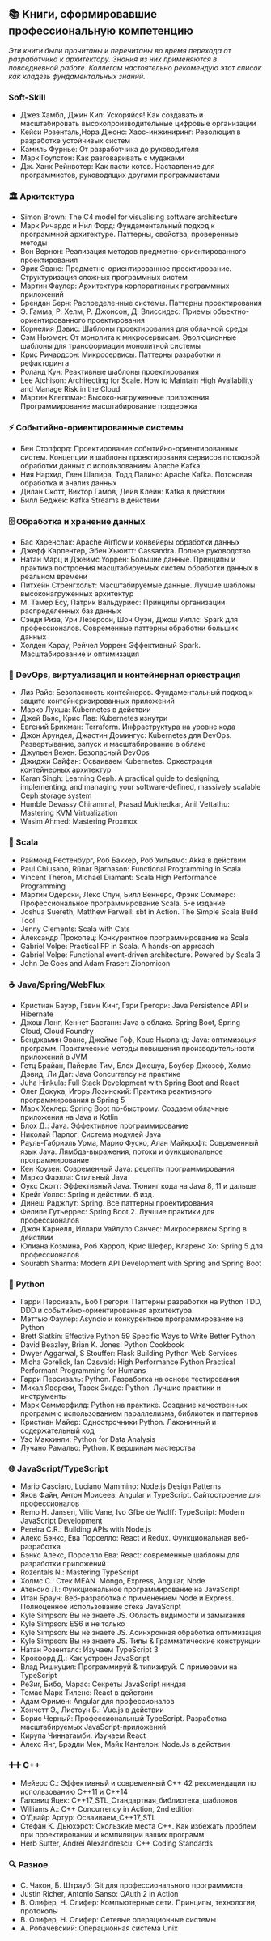 ## 📚 Книги, сформировавшие профессиональную компетенцию

_Эти книги были прочитаны и перечитаны во время перехода от разработчика к архитектору. Знания из них применяются в повседневной работе. Коллегам настоятельно рекомендую этот список как кладезь фундаментальных знаний._

### Soft-Skill
- Джез Хамбл, Джин Кип: Ускоряйся! Как создавать и масштабировать высокопроизводительные цифровые организации
- Кейси Розенталь,Нора Джонс: Хаос-инжиниринг: Революция в разработке устойчивых систем
- Камиль Фурнье: От разработчика до руководителя
- Марк Гоулстон: Как разговаривать с мудаками
- Дж. Ханк Рейнвотер: Как пасти котов. Наставление для программистов, руководящих другими программистами

### 🏛️ Архитектура
- Simon Brown: The C4 model for visualising software architecture
- Марк Ричардс и Нил Форд: Фундаментальный подход к программной архитектуре. Паттерны, свойства, проверенные методы
- Вон Вернон: Реализация методов предметно-ориентированного проектирования
- Эрик Эванс: Предметно-ориентированное проектирование. Структуризация сложных программных систем
- Мартин Фаулер: Архитектура корпоративных программных приложений
- Брендан Берн: Распределенные системы. Паттерны проектирования
- Э. Гамма, Р. Хелм, Р. Джонсон, Д. Влиссидес: Приемы объектно-ориентированного проектирования
- Корнелия Дэвис: Шаблоны проектирования для облачной среды
- Сэм Ньюмен: От монолита к микросервисам. Эволюционные шаблоны для трансформации монолитной системы
- Крис Ричардсон: Микросервисы. Паттерны разработки и рефакторинга
- Роланд Кун: Реактивные шаблоны проектирования
- Lee Atchison: Architecting for Scale. How to Maintain High Availability and Manage Risk in the Cloud
- Мартин Клеппман: Высоко-нагруженные приложения. Программирование масштабирование поддержка

### ⚡ Событийно-ориентированные системы
- Бен Стопфорд: Проектирование событийно-ориентированных систем. Концепции и шаблоны проектирования сервисов потоковой обработки данных с использованием Apache Kafka
- Ния Нархид, Гвен Шапира, Тодд Палино: Apache Kafka. Потоковая обработка и анализ данных
- Дилан Скотт, Виктор Гамов, Дейв Клейн: Kafka в действии
- Билл Беджек: Kafka Streams в действии

### 🗄️ Обработка и хранение данных
- Бас Харенслак: Apache Airflow и конвейеры обработки данных
- Джефф Карпентер, Эбен Хьюитт: Cassandra. Полное руководство
- Натан Марц и Джеймс Уоррен: Большие данные. Принципы и практика построения масштабируемых систем обработки данных в реальном времени
- Питхейн Стренгхольт: Масштабируемые данные. Лучшие шаблоны высоконагруженных архитектур
- М. Тамер Есу, Патрик Вальдуриес: Принципы организации распределенных баз данных
- Сэнди Риза, Ури Лезерсон, Шон Оуэн, Джош Уиллс: Spark для профессионалов. Современные паттерны обработки больших данных
- Холден Карау, Рейчел Уоррен: Эффективный Spark. Масштабирование и оптимизация

### 🐳 DevOps, виртуализация и контейнерная оркестрация
- Лиз Райс: Безопасность контейнеров. Фундаментальный подход к защите контейнеризированных приложений
- Марко Лукша: Kubernetes в действии
- Джей Вьяс, Крис Лав: Kubernetes изнутри
- Евгений Брикман: Terraform. Инфраструктура на уровне кода
- Джон Арундел, Джастин Домингус: Kubernetes для DevOps. Развертывание, запуск и масштабирование в облаке
- Джульен Вехен: Безопасный DevOps
- Джиджи Сайфан: Осваиваем Kubernetes. Оркестрация контейнерных архитектур
- Karan Singh: Learning Ceph. A practical guide to designing, implementing, and managing your software-defined, massively scalable Ceph storage system
- Humble Devassy Chirammal, Prasad Mukhedkar, Anil Vettathu: Mastering KVM Virtualization
- Wasim Ahmed: Mastering Proxmox

### 🎯 Scala
- Раймонд Рестенбург, Роб Баккер, Роб Уильямс: Akka в действии
- Paul Chiusano, Rúnar Bjarnason: Functional Programming in Scala
- Vincent Theron, Michael Diamant: Scala High Performance Programming
- Мартин Одерски, Лекс Спун, Билл Веннерс, Фрэнк Соммерс: Профессиональное программирование Scala. 5-е издание
- Joshua Suereth, Matthew Farwell: sbt in Action. The Simple Scala Build Tool
- Jenny Clements: Scala with Cats
- Александр Прокопец: Конкурентное программирование на Scala
- Gabriel Volpe: Practical FP in Scala. A hands-on approach
- Gabriel Volpe: Functional event-driven architecture. Powered by Scala 3
- John De Goes and Adam Fraser: Zionomicon

### ☕ Java/Spring/WebFlux
- Кристиан Бауэр, Гэвин Кинг, Гэри Грегори: Java Persistence API и Hibernate
- Джош Лонг, Кеннет Бастани: Java в облаке. Spring Boot, Spring Cloud, Cloud Foundry
- Бенджамин Эванс, Джеймс Гоф, Кpuc Ньюланд: Java: оптимизация программ. Практические методы повышения производительности приложений в JVM
- Гетц Брайан, Пайерлс Тим, Блох Джошуа, Боубер Джозеф, Холмс Дэвид, Ли Даг: Java Concurrency на практике
- Juha Hinkula: Full Stack Development with Spring Boot and React
- Олег Докука, Игорь Лозинский: Практика реактивного программирования в Spring 5
- Марк Хеклер: Spring Boot по-быстрому. Создаем облачные приложения на Java и Kotlin
- Блох Д.: Java. Эффективное программирование
- Николай Парлог: Система модулей Java
- Рауль-Габриэль Урма, Марио Фуско, Алан Майкрофт: Современный язык Java. Лямбда-выражения, потоки и функциональное программирование
- Кен Коузен: Современный Java: рецепты программирования
- Марко Фаэлла: Стильный Java
- Оукс Скотт: Эффективный Java. Тюнинг кода на Java 8, 11 и дальше
- Крейг Уоллс: Spring в действии. 6 изд.
- Динеш Раджпут: Spring. Все паттерны проектирования
- Фелипе Гутьеррес: Spring Boot 2. Лучшие практики для профессионалов
- Джон Карнелл, Иллари Уайлупо Санчес: Микросервисы Spring в действии
- Юлиана Козмина, Роб Харроп, Крис Шефер, Кларенс Хо: Spring 5 для профессионалов
- Sourabh Sharma: Modern API Development with Spring and Spring Boot

### 🐍 Python
- Гарри Персиваль, Боб Грегори: Паттерны разработки на Python TDD, DDD и событийно-ориентированная архитектура
- Мэттью Фаулер: Asyncio и конкурентное программирование на Python
- Brett Slatkin: Effective Python 59 Specific Ways to Write Better Python
- David Beazley, Brian K. Jones: Python Cookbook
- Dwyer Aggarwal, S Stouffer: Flask Building Python Web Services
- Micha Gorelick, Ian Ozsvald: High Performance Python Practical Performant Programming for Humans
- Гарри Персиваль: Python. Разработка на основе тестирования
- Михал Яворски, Тарек Зиаде: Python. Лучшие практики и инструменты
- Марк Саммерфилд: Python на практике. Создание качественных программ с использованием параллелизма, библиотек и паттернов
- Кристиан Майер: Однострочники Python. Лаконичный и содержательный код
- Уэс Маккинли: Python for Data Analysis
- Лучано Рамальо: Python. К вершинам мастерства

### 🌐 JavaScript/TypeScript
- Mario Casciaro, Luciano Mammino: Node.js Design Patterns
- Яков Файн, Антон Моисеев: Angular и TypeScript. Сайтостроение для профессионалов
- Remo H. Jansen, Vilic Vane, Ivo Gfbe de Wolff: TypeScript: Modern JavaScript Development
- Pereira C.R.: Building APIs with Node.js
- Алекс Бэнкс, Ева Порселло: React и Redux. Функциональная веб-разработка
- Бэнкс Алекс, Порселло Ева: React: современные шаблоны для разработки приложений
- Rozentals N.: Mastering TypeScript
- Холмс С.: Стек MEAN. Mongo, Express, Angular, Node
- Атенсио Л.: Функциональное программирование на JavaScript
- Итан Браун: Веб-разработка с применением Node и Express. Полноценное использование стека JavaScript
- Kyle Simpson: Вы не знаете JS. Область видимости и замыкания
- Kyle Simpson: ES6 и не только
- Kyle Simpson: Вы не знаете JS. Асинхронная обработка оптимизация
- Kyle Simpson: Вы не знаете JS. Типы & Грамматические конструкции
- Натан Розенталс: Изучаем TypeScript 3
- Крокфорд Д.: Как устроен JavaScript
- Влад Ришкуция: Программируй & типизируй. С примерами на TypeScript
- Pe3иr, Бибо, Марас: Секреты JavaScript ниндзя
- Томас Марк Тиленс: React в действии
- Адам Фримен: Angular для профессионалов
- Хэнчетт Э., Листоун Б.: Vue.js в действии
- Борис Черный: Профессиональный TypeScript. Разработка масштабируемых JavaScript-приложений
- Кирупа Чиннатамби: Изучаем React
- Алекс Янг, Брэдли Мек, Майк Кантелон: Node.Js в действии

### ➕➕ C++
- Мейерс С.: Эффективный и современный C++ 42 рекомендации по использованию C++11 и C++14
- Галовиц Яцек: C++17_STL_Стандартная_библиотека_шаблонов
- Williams A.: C++ Concurrency in Action, 2nd edition
- О’Двайр Артур: Осваиваем_C++17_STL
- Стефан К. Дьюхэрст: Cкользкие места C++. Как избежать проблем при проектировании и компиляции ваших программ
- Herb Sutter, Andrei Alexandrescu: C++ Coding Standards

### 🔍 Разное
- С. Чакон, Б. Штрауб: Git для профессионального программиста
- Justin Richer, Antonio Sanso: OAuth 2 in Action
- В. Олифер, Н. Олифер: Компьютерные сети. Принципы, технологии, протоколы
- В. Олифер, Н. Олифер: Сетевые операционные системы
- А. Робачевский: Операционная система Unix
